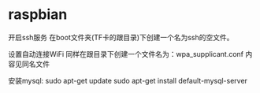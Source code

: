 # raspbian
开启ssh服务
    在boot文件夹(TF卡的跟目录)下创建一个名为ssh的空文件。

设置自动连接WiFi
    同样在跟目录下创建一个文件名为：wpa_supplicant.conf
    内容见同名文件

安装mysql:
    sudo apt-get update
    sudo apt-get install default-mysql-server
